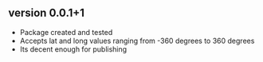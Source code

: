 ## version 0.0.1+1
- Package created and tested
- Accepts lat and long values ranging from -360 degrees to 360 degrees
- Its decent enough for publishing
